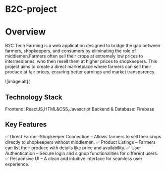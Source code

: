 # B2C-project

# Overview
B2C Tech Farming is a web application designed to bridge the gap between farmers, shopkeepers, and consumers by eliminating the role of middlemen.Farmers often sell their crops at extremely low prices to intermediaries, who then resell them at higher prices to shopkeepers. This project aims to create a direct marketplace where farmers can sell their produce at fair prices, ensuring better earnings and market transparency.

![image alt](

## Technology Stack
Frontend: ReactJS,HTML&CSS,Javascript
Backend & Database: Firebase

## Key Features
✅ Direct Farmer-Shopkeeper Connection – Allows farmers to sell their crops directly to shopkeepers without middlemen.
✅ Product Listings – Farmers can list their produce with details like price and availability.
✅ User Authentication – Secure login and signup functionalities for different users.
✅ Responsive UI – A clean and intuitive interface for seamless user experience.


